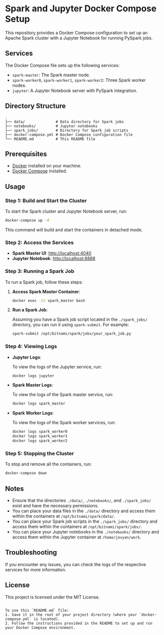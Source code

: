 # Spark and Jupyter Docker Compose Setup

This repository provides a Docker Compose configuration to set up an Apache Spark cluster with a Jupyter Notebook for running PySpark jobs.

## Services

The Docker Compose file sets up the following services:
- `spark-master`: The Spark master node.
- `spark-worker0`, `spark-worker1`, `spark-worker2`: Three Spark worker nodes.
- `jupyter`: A Jupyter Notebook server with PySpark integration.

## Directory Structure

```
.
├── data/              # Data directory for Spark jobs
├── notebooks/         # Jupyter notebooks
├── spark_jobs/        # Directory for Spark job scripts
├── docker-compose.yml # Docker Compose configuration file
└── README.md          # This README file
```

## Prerequisites

- [Docker](https://www.docker.com/get-started) installed on your machine.
- [Docker Compose](https://docs.docker.com/compose/install/) installed.

## Usage

### Step 1: Build and Start the Cluster

To start the Spark cluster and Jupyter Notebook server, run:

```bash
docker-compose up -d
```

This command will build and start the containers in detached mode.

### Step 2: Access the Services

- **Spark Master UI**: [http://localhost:4040](http://localhost:4040)
- **Jupyter Notebook**: [http://localhost:8888](http://localhost:8888)

### Step 3: Running a Spark Job

To run a Spark job, follow these steps:

1. **Access Spark Master Container**:

    ```bash
    docker exec -it spark_master bash
    ```

2. **Run a Spark Job**:

    Assuming you have a Spark job script located in the `./spark_jobs/` directory, you can run it using `spark-submit`. For example:

    ```bash
    spark-submit /opt/bitnami/spark/jobs/your_spark_job.py
    ```

### Step 4: Viewing Logs

- **Jupyter Logs**:

    To view the logs of the Jupyter service, run:

    ```bash
    docker logs jupyter
    ```

- **Spark Master Logs**:

    To view the logs of the Spark master service, run:

    ```bash
    docker logs spark_master
    ```

- **Spark Worker Logs**:

    To view the logs of the Spark worker services, run:

    ```bash
    docker logs spark_worker0
    docker logs spark_worker1
    docker logs spark_worker2
    ```

### Step 5: Stopping the Cluster

To stop and remove all the containers, run:

```bash
docker-compose down
```

## Notes

- Ensure that the directories `./data/`, `./notebooks/`, and `./spark_jobs/` exist and have the necessary permissions.
- You can place your data files in the `./data/` directory and access them within the containers at `/opt/bitnami/spark/data/`.
- You can place your Spark job scripts in the `./spark_jobs/` directory and access them within the containers at `/opt/bitnami/spark/jobs/`.
- You can place your Jupyter notebooks in the `./notebooks/` directory and access them within the Jupyter container at `/home/jovyan/work`.

## Troubleshooting

If you encounter any issues, you can check the logs of the respective services for more information.

## License

This project is licensed under the MIT License.
```

To use this `README.md` file:
1. Save it in the root of your project directory (where your `docker-compose.yml` is located).
2. Follow the instructions provided in the README to set up and run your Docker Compose environment.